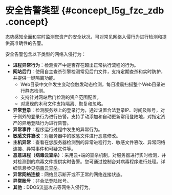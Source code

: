 # 安全告警类型 {#concept_l5g_fzc_zdb .concept}

态势感知全面和实时监测您资产的安全状况，可对常见网络入侵行为进行检测和提供高准确性的告警。

安全告警包含以下类型的网络入侵行为：

-   **进程异常行为**：检测资产中是否存在超出正常执行流程的行为。
-   **网站后门**：使用自主查杀引擎检测常见后门文件，支持定期查杀和实时防护，并提供一键隔离功能。
    -   Web目录中文件发生变动会触发动态检测，每日凌晨扫描整个Web目录进行静态检测。
    -   支持针对网站后门检测的资产范围配置。
    -   对发现的木马文件支持隔离、恢复和忽略。
-   **异常登录**：检测服务器上的登录行为，通过设置合法登录IP、时间及账号，对于例外的登录行为进行告警。支持手动添加和自动更新常用登陆地，对指定资产的异地登陆行为进行告警。
-   **异常事件**：程序运行过程中发生的异常行为。
-   **敏感文件篡改**：对服务器中的敏感文件进行恶意修改。
-   **主机异常**：查看在您服务器检测到的异常进程行为、敏感文件篡改、异常网络连接、异常事件和可疑文件等。
-   **恶意进程（病毒云查杀）**：采用云+端的查杀机制，对服务器进行实时检测，并对检测到的病毒文件提供实时告警。您可通过控制台对病毒程序进行处理。详细信息参见[病毒云查杀](intl.zh-CN/用户指南/安全告警/病毒云查杀.md#)。
-   **异常网络连接**：网络显示断开或不正常的网络连接状态。
-   **异常账号**：非合法登陆账号。
-   **其他**：DDOS流量攻击等网络入侵行为。

